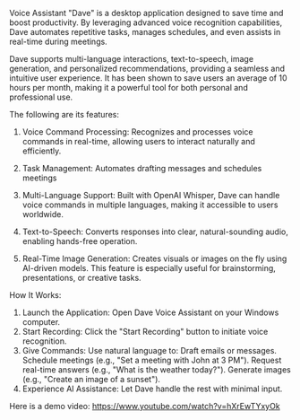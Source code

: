 Voice Assistant "Dave" is a desktop application designed to save time and boost productivity. By leveraging advanced voice recognition capabilities, Dave automates repetitive tasks, manages schedules, and even assists in real-time during meetings.

Dave supports multi-language interactions, text-to-speech, image generation, and personalized recommendations, providing a seamless and intuitive user experience. It has been shown to save users an average of 10 hours per month, making it a powerful tool for both personal and professional use.

The following are its features:
1. Voice Command Processing: Recognizes and processes voice commands in real-time, allowing users to interact naturally and efficiently.

2. Task Management: Automates drafting messages and schedules meetings

3. Multi-Language Support:
Built with OpenAI Whisper, Dave can handle voice commands in multiple languages, making it accessible to users worldwide.

4. Text-to-Speech: Converts responses into clear, natural-sounding audio, enabling hands-free operation.

5. Real-Time Image Generation: Creates visuals or images on the fly using AI-driven models. This feature is especially useful for brainstorming, presentations, or creative tasks.

How It Works: 
1. Launch the Application: Open Dave Voice Assistant on your Windows computer.
2. Start Recording: Click the "Start Recording" button to initiate voice recognition.
3. Give Commands: Use natural language to: Draft emails or messages. Schedule meetings (e.g., "Set a meeting with John at 3 PM"). Request real-time answers (e.g., "What is the weather today?"). Generate images (e.g., "Create an image of a sunset").
4. Experience AI Assistance: Let Dave handle the rest with minimal input.

Here is a demo video: https://www.youtube.com/watch?v=hXrEwTYxyOk

